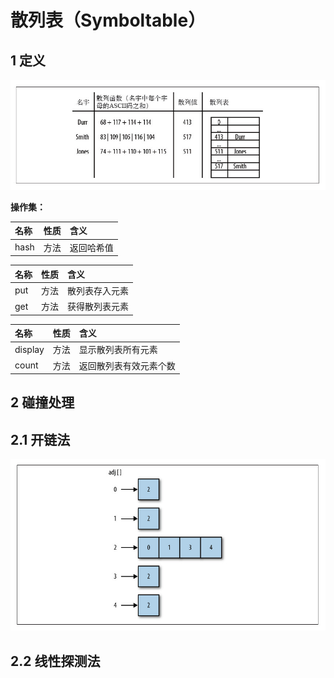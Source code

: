 # 散列表（Symboltable）

## 1 定义

![散列表](./symbolTable.jpg)

**操作集：**

|名称|性质|含义|
|:-----|:------|:------|
|hash|方法|返回哈希值|

|名称|性质|含义|
|:-----|:------|:------|
|put|方法|散列表存入元素|
|get|方法|获得散列表元素|

|名称|性质|含义|
|:-----|:------|:------|
|display|方法|显示散列表所有元素|
|count|方法|返回散列表有效元素个数|

## 2 碰撞处理

## 2.1 开链法

![散列表](./buildChains.jpg)

## 2.2 线性探测法